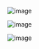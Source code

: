 ![image](https://github.com/Kayiyan/My-hacking-notes/assets/126185640/0b40859a-59ab-4fc3-b8b1-497a8408d4ce)

![image](https://github.com/Kayiyan/My-hacking-notes/assets/126185640/43872db2-f002-43a9-88ee-5c1aa604b7e4)


![image](https://github.com/Kayiyan/My-hacking-notes/assets/126185640/fec96927-d466-43a6-a227-9f792d575249)
